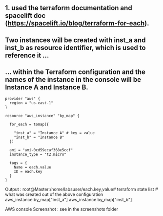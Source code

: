 ## 1. used the terraform documentation and spacelift doc (https://spacelift.io/blog/terraform-for-each). 

## Two instances will be created with inst_a and inst_b as resource identifier, which is used to reference it ...
## ... within the Terraform configuration and the names of the instance in the console will be Instance A and Instance B.  

```
provider "aws" {
  region = "us-east-1"
}

resource "aws_instance" "by_map" {

  for_each = tomap({
  
    "inst_a" = "Instance A" # key = value
    "inst_b" = "Instance B"
  })

  ami = "ami-0cd59ecaf368e5ccf"
  instance_type = "t2.micro"

  tags = {
    Name = each.value
    ID = each.key
  }
}
```

Output : root@Master:/home/labsuser/each.key_value# terraform state list # what was created out of the above configuration
aws_instance.by_map["inst_a"]
aws_instance.by_map["inst_b"]

AWS console Screenshot :  see in the screenshots folder


